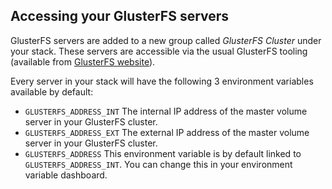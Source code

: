 <!-- post: -->


## Accessing your GlusterFS servers
GlusterFS servers are added to a new group called _GlusterFS Cluster_ under your stack. These servers are accessible via the usual GlusterFS tooling (available from [GlusterFS website](http://www.gluster.org/)).

Every server in your stack will have the following 3 environment variables available by default:

- `GLUSTERFS_ADDRESS_INT` The internal IP address of the master volume server in your GlusterFS cluster.
- `GLUSTERFS_ADDRESS_EXT` The external IP address of the master volume server in your GlusterFS cluster.
- `GLUSTERFS_ADDRESS` This environment variable is by default linked to `GLUSTERFS_ADDRESS_INT`. You can change this in your environment variable dashboard.
